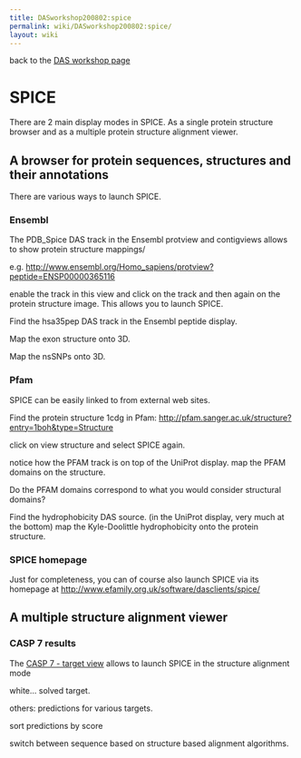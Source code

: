 ```yaml
---
title: DASworkshop200802:spice
permalink: wiki/DASworkshop200802:spice/
layout: wiki
---
```


back to the [DAS workshop page](/wiki/DASworkshop200802 "wikilink")

SPICE
=====

There are 2 main display modes in SPICE. As a single protein structure
browser and as a multiple protein structure alignment viewer.

A browser for protein sequences, structures and their annotations
-----------------------------------------------------------------

There are various ways to launch SPICE.

### Ensembl

The PDB\_Spice DAS track in the Ensembl protview and contigviews allows
to show protein structure mappings/

e.g.
[<http://www.ensembl.org/Homo_sapiens/protview?peptide=ENSP00000365116>](http://www.ensembl.org/Homo_sapiens/protview?peptide=ENSP00000365116)

enable the track in this view and click on the track and then again on
the protein structure image. This allows you to launch SPICE.

Find the hsa35pep DAS track in the Ensembl peptide display.

Map the exon structure onto 3D.

Map the nsSNPs onto 3D.

### Pfam

SPICE can be easily linked to from external web sites.

Find the protein structure 1cdg in Pfam:
<http://pfam.sanger.ac.uk/structure?entry=1boh&type=Structure>

click on view structure and select SPICE again.

notice how the PFAM track is on top of the UniProt display. map the PFAM
domains on the structure.

Do the PFAM domains correspond to what you would consider structural
domains?

Find the hydrophobicity DAS source. (in the UniProt display, very much
at the bottom) map the Kyle-Doolittle hydrophobicity onto the protein
structure.

### SPICE homepage

Just for completeness, you can of course also launch SPICE via its
homepage at
[<http://www.efamily.org.uk/software/dasclients/spice/>](http://www.efamily.org.uk/software/dasclients/spice/)

A multiple structure alignment viewer
-------------------------------------

### CASP 7 results

The [CASP 7 - target
view](http://www.predictioncenter.org/casp/casp7/public/cgi-bin/results.cgi)
allows to launch SPICE in the structure alignment mode

white... solved target.

others: predictions for various targets.

sort predictions by score

switch between sequence based on structure based alignment algorithms.
